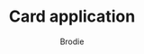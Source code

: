 ---
layout: post
title: Card application
author: Brodie
section: patron-services
categories: [patron-services, brodie]
audience: ""
keywords: ""
goals: ""
actions: ""
---